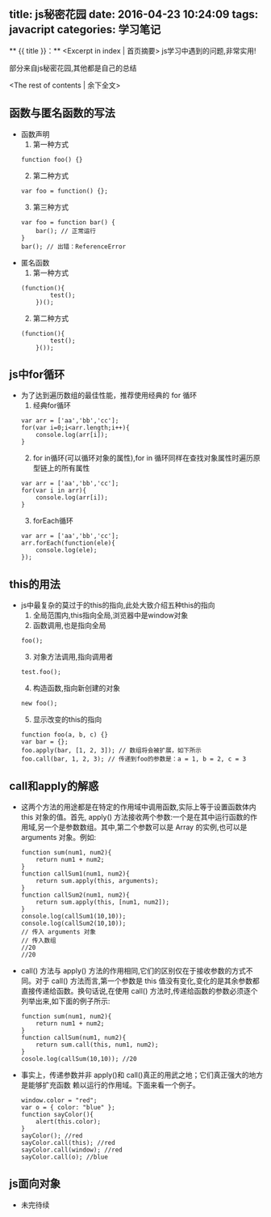 title: js秘密花园
date: 2016-04-23 10:24:09
tags: javacript
categories: 学习笔记
---
** {{ title }}：** <Excerpt in index | 首页摘要>
    js学习中遇到的问题,非常实用!
 <!-- more -->部分来自js秘密花园,其他都是自己的总结
<The rest of contents | 余下全文>

## 函数与匿名函数的写法
- 函数声明
    1. 第一种方式
    ```
    function foo() {}
    ```
    2. 第二种方式
    ```
    var foo = function() {};
    ```
    3. 第三种方式
    ```
    var foo = function bar() {
        bar(); // 正常运行
    }
    bar(); // 出错：ReferenceError
    ```
- 匿名函数
    1. 第一种方式
    ```
    (function(){
            test();
        })();
    ```
    2. 第二种方式
    ```
    (function(){
            test();
        }());
    ```

## js中for循环
- 为了达到遍历数组的最佳性能，推荐使用经典的 for 循环
    1. 经典for循环
    ```
    var arr = ['aa','bb','cc'];
    for(var i=0;i<arr.length;i++){
        console.log(arr[i]);
    }
    ```
    2. for in循环(可以循环对象的属性),for in 循环同样在查找对象属性时遍历原型链上的所有属性
    ```
    var arr = ['aa','bb','cc'];
    for(var i in arr){
        console.log(arr[i]);
    }
    ```
    3. forEach循环
    ```
    var arr = ['aa','bb','cc'];
    arr.forEach(function(ele){
        console.log(ele);
    });
    ```

## this的用法
- js中最复杂的莫过于的this的指向,此处大致介绍五种this的指向
    1. 全局范围内,this指向全局,浏览器中是window对象
    2. 函数调用,也是指向全局
    ```
    foo();
    ```
    3. 对象方法调用,指向调用者
    ```
    test.foo();
    ```
    4. 构造函数,指向新创建的对象
    ```
    new foo();
    ```
    5. 显示改变的this的指向
    ```
    function foo(a, b, c) {}
    var bar = {};
    foo.apply(bar, [1, 2, 3]); // 数组将会被扩展，如下所示
    foo.call(bar, 1, 2, 3); // 传递到foo的参数是：a = 1, b = 2, c = 3
    ```
## call和apply的解惑
- 这两个方法的用途都是在特定的作用域中调用函数,实际上等于设置函数体内 this 对象的值。首先, apply() 方法接收两个参数:一个是在其中运行函数的作用域,另一个是参数数组。其中,第二个参数可以是 Array 的实例,也可以是arguments 对象。例如:
    ```
    function sum(num1, num2){
        return num1 + num2;
    }
    function callSum1(num1, num2){
        return sum.apply(this, arguments);
    }
    function callSum2(num1, num2){
        return sum.apply(this, [num1, num2]);
    }
    console.log(callSum1(10,10));
    console.log(callSum2(10,10));
    // 传入 arguments 对象
    // 传入数组
    //20
    //20
    ```
- call() 方法与 apply() 方法的作用相同,它们的区别仅在于接收参数的方式不同。对于 call()
方法而言,第一个参数是 this 值没有变化,变化的是其余参数都直接传递给函数。换句话说,在使用
call() 方法时,传递给函数的参数必须逐个列举出来,如下面的例子所示:
    ```
    function sum(num1, num2){
        return num1 + num2;
    }
    function callSum(num1, num2){
        return sum.call(this, num1, num2);
    }
    cosole.log(callSum(10,10)); //20
    ```
- 事实上，传递参数并非 apply()和 call()真正的用武之地；它们真正强大的地方是能够扩充函数
赖以运行的作用域。下面来看一个例子。
    ```
    window.color = "red";
    var o = { color: "blue" };
    function sayColor(){
        alert(this.color);
    }
    sayColor(); //red
    sayColor.call(this); //red
    sayColor.call(window); //red
    sayColor.call(o); //blue
    ```
## js面向对象
- 未完待续
